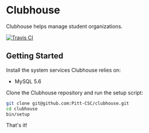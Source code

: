 # Clubhouse

Clubhouse helps manage student organizations.

[![Travis CI][1]][2]


## Getting Started

Install the system services Clubhouse relies on:

* MySQL 5.6

Clone the Clubhouse repository and run the setup script:

```bash
git clone git@github.com:Pitt-CSC/clubhouse.git
cd clubhouse
bin/setup
```

That's it!


[1]: https://travis-ci.org/Pitt-CSC/clubhouse.svg?branch=master
[2]: https://travis-ci.org/Pitt-CSC/clubhouse
